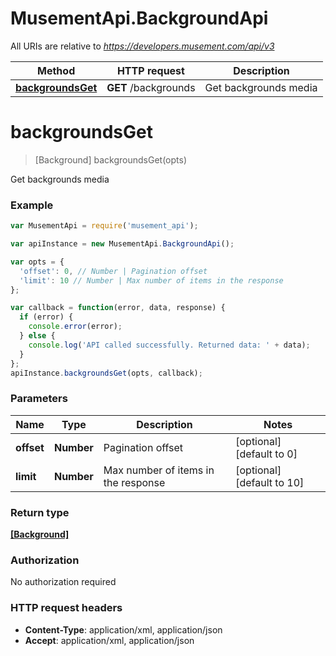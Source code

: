 # MusementApi.BackgroundApi

All URIs are relative to *https://developers.musement.com/api/v3*

Method | HTTP request | Description
------------- | ------------- | -------------
[**backgroundsGet**](BackgroundApi.md#backgroundsGet) | **GET** /backgrounds | Get backgrounds media


<a name="backgroundsGet"></a>
# **backgroundsGet**
> [Background] backgroundsGet(opts)

Get backgrounds media

### Example
```javascript
var MusementApi = require('musement_api');

var apiInstance = new MusementApi.BackgroundApi();

var opts = { 
  'offset': 0, // Number | Pagination offset
  'limit': 10 // Number | Max number of items in the response
};

var callback = function(error, data, response) {
  if (error) {
    console.error(error);
  } else {
    console.log('API called successfully. Returned data: ' + data);
  }
};
apiInstance.backgroundsGet(opts, callback);
```

### Parameters

Name | Type | Description  | Notes
------------- | ------------- | ------------- | -------------
 **offset** | **Number**| Pagination offset | [optional] [default to 0]
 **limit** | **Number**| Max number of items in the response | [optional] [default to 10]

### Return type

[**[Background]**](Background.md)

### Authorization

No authorization required

### HTTP request headers

 - **Content-Type**: application/xml, application/json
 - **Accept**: application/xml, application/json

